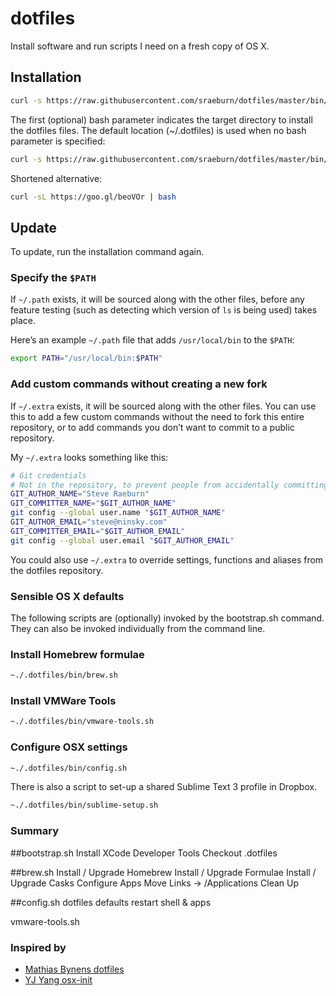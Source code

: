 # dotfiles
Install software and run scripts I need on a fresh copy of OS X.

## Installation

```bash
curl -s https://raw.githubusercontent.com/sraeburn/dotfiles/master/bin/bootstrap.sh | bash -s ~/.dotfiles
```

The first (optional) bash parameter indicates the target directory to install the dotfiles files. The default location (~/.dotfiles) is used when no bash parameter is specified:

```bash
curl -s https://raw.githubusercontent.com/sraeburn/dotfiles/master/bin/bootstrap.sh | bash
```
Shortened alternative: 
```bash
curl -sL https://goo.gl/beoVOr | bash
```

## Update 

To update, run the installation command again.

### Specify the `$PATH`

If `~/.path` exists, it will be sourced along with the other files, before any feature testing (such as detecting which version of `ls` is being used) takes place.

Here’s an example `~/.path` file that adds `/usr/local/bin` to the `$PATH`:

```bash
export PATH="/usr/local/bin:$PATH"
```

### Add custom commands without creating a new fork

If `~/.extra` exists, it will be sourced along with the other files. You can use this to add a few custom commands without the need to fork this entire repository, or to add commands you don’t want to commit to a public repository.

My `~/.extra` looks something like this:

```bash
# Git credentials
# Not in the repository, to prevent people from accidentally committing under my name
GIT_AUTHOR_NAME="Steve Raeburn"
GIT_COMMITTER_NAME="$GIT_AUTHOR_NAME"
git config --global user.name "$GIT_AUTHOR_NAME"
GIT_AUTHOR_EMAIL="steve@ninsky.com"
GIT_COMMITTER_EMAIL="$GIT_AUTHOR_EMAIL"
git config --global user.email "$GIT_AUTHOR_EMAIL"
```

You could also use `~/.extra` to override settings, functions and aliases from the dotfiles repository. 
### Sensible OS X defaults

The following scripts are (optionally) invoked by the bootstrap.sh command. They can also be invoked individually from the command line.

### Install Homebrew formulae
```bash
~./.dotfiles/bin/brew.sh
```

### Install VMWare Tools
```bash
~./.dotfiles/bin/vmware-tools.sh
```

### Configure OSX settings
```bash
~./.dotfiles/bin/config.sh
```

There is also a script to set-up a shared Sublime Text 3 profile in Dropbox.
```bash
~./.dotfiles/bin/sublime-setup.sh
```


### Summary 
##bootstrap.sh
	Install XCode Developer Tools
	Checkout .dotfiles

##brew.sh
	Install / Upgrade Homebrew
	Install / Upgrade Formulae
	Install / Upgrade Casks
	Configure Apps
	Move Links -> /Applications
	Clean Up

##config.sh
	dotfiles
	defaults
	restart shell & apps

vmware-tools.sh


### Inspired by

* [Mathias Bynens dotfiles](https://github.com/mathiasbynens/dotfiles)
* [YJ Yang osx-init](https://github.com/chcokr/osx-init)
